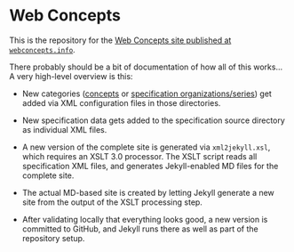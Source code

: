 # Web Concepts

This is the repository for the [Web Concepts site published at `webconcepts.info`](http://webconcepts.info/).

There probably should be a bit of documentation of how all of this works... A very high-level overview is this:

* New categories ([concepts](http://webconcepts.info/concepts) or [specification organizations/series](http://webconcepts.info/specs)) get added via XML configuration files in those directories.

* New specification data gets added to the specification source directory as individual XML files.

* A new version of the complete site is generated via `xml2jekyll.xsl`, which requires an XSLT 3.0 processor. The XSLT script reads all specification XML files, and generates Jekyll-enabled MD files for the complete site. 

* The actual MD-based site is created by letting Jekyll generate a new site from the output of the XSLT processing step.

* After validating locally that everything looks good, a new version is committed to GitHub, and Jekyll runs there as well as part of the repository setup.
